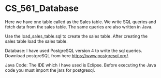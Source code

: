 # CS_561_Database
Here we have one table called as the Sales table. We write SQL queries and fetch data from the sales table. The same queries are also written in Java.

Use the load_sales_table.sql to create the sales table. After creating the sales table load the sales table.

Database: I have used PostgreSQL version 4 to write the sql queries. Download postgreSQL from here https://www.postgresql.org/.

Java Code: The IDE which I have used is Eclipse. Before executing the Java code you must import the jars for postgresql.

